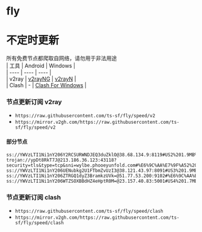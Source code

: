 # fly
# 不定时更新
所有免费节点都爬取自网络，请勿用于非法用途  
|  工具  | Android  | Windows  |  
|  ----  | ----   | ----  |  
| v2ray  | [v2rayNG](https://github.com/2dust/v2rayNG/releases) | [v2rayN](https://github.com/2dust/v2rayN/releases) |  
| Clash  | - | [Clash For Windows](https://github.com/2dust/clashN/releases) | 
  
### 节点更新订阅  v2ray
- `https://raw.githubusercontent.com/ts-sf/fly/speed/v2`  
- `https://mirror.v2gh.com/https://raw.githubusercontent.com/ts-sf/fly/speed/v2`  

#### 部分节点  
``` 
ss://YWVzLTI1Ni1nY206Y2RCSURWNDJEQ3duZklO@38.68.134.9:8119#US2%201.9MB%2Fs
trojan://ypDt8RkT7J@213.186.36.123:43118?security=tls&type=tcp&sni=wylbe.phooeyunfold.com#%E6%9C%AA%E7%9F%A52%203.3MB%2Fs
ss://YWVzLTI1Ni1nY206UENubkg2U1FTbmZvUzI3@38.121.43.97:8091#US3%201.9MB%2Fs
ss://YWVzLTI1Ni1nY206ZTRGQ1dyZ3BramkzUVk=@51.77.53.200:9102#%E6%9C%AA%E7%9F%A53%201.2MB%2Fs
ss://YWVzLTI1Ni1nY206WTZSOXBBdHZ4eHptR0M=@23.157.40.83:5001#US4%201.7MB%2Fs
```
### 节点更新订阅  clash
- `https://raw.githubusercontent.com/ts-sf/fly/speed/clash`  
- `https://mirror.v2gh.com/https://raw.githubusercontent.com/ts-sf/fly/speed/clash`  


